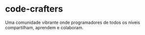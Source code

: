 # code-crafters
Uma comunidade vibrante onde programadores de todos os níveis compartilham, aprendem e colaboram.
